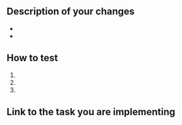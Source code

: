 ## Description of your changes

-
-

## How to test

1.
2.
3.

## Link to the task you are implementing
